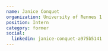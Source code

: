 ```yaml
---
name: Janice Conquet
organization: University of Rennes 1
position: Intern
category: former 
social:
  linkedin: janice-conquet-a975b5141
---
```

